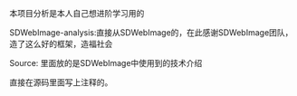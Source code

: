 本项目分析是本人自己想进阶学习用的

SDWebImage-analysis:直接从SDWebImage的，在此感谢SDWebImage团队，造了这么好的框架，造福社会

Source:		里面放的是SDWebImage中使用到的技术介绍

直接在源码里面写上注释的。



